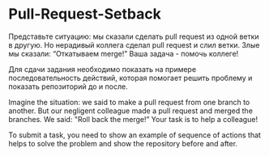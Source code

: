 # Pull-Request-Setback

Представьте ситуацию: мы сказали сделать pull request из одной ветки в другую. Но нерадивый коллега сделал pull request и слил ветки. Злые мы сказали: “Откатываем merge!” Ваша задача - помочь коллеге!

Для сдачи задания необходимо показать на примере последовательность действий, которая помогает решить проблему и показать репозиторий до и после.

Imagine the situation: we said to make a pull request from one branch to another.  But our negligent colleague made a pull request and merged the branches. We said: "Roll back the merge!” Your task is to help a colleague!

To submit a task, you need to show an example of sequence of actions that helps to solve the problem and show the repository before and after.
